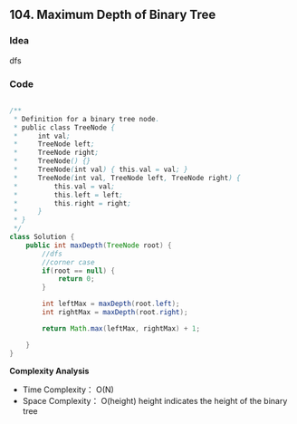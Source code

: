 ## 104. Maximum Depth of Binary Tree

### Idea
dfs



### Code


```java

/**
 * Definition for a binary tree node.
 * public class TreeNode {
 *     int val;
 *     TreeNode left;
 *     TreeNode right;
 *     TreeNode() {}
 *     TreeNode(int val) { this.val = val; }
 *     TreeNode(int val, TreeNode left, TreeNode right) {
 *         this.val = val;
 *         this.left = left;
 *         this.right = right;
 *     }
 * }
 */
class Solution {
    public int maxDepth(TreeNode root) {
        //dfs  
        //corner case
        if(root == null) {
            return 0;
        }

        int leftMax = maxDepth(root.left);
        int rightMax = maxDepth(root.right);

        return Math.max(leftMax, rightMax) + 1;

    }
}

```

**Complexity Analysis**
- Time Complexity： O(N)   
- Space Complexity： O(height)  height indicates the height of the binary tree
